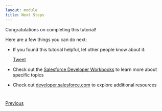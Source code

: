 ```yaml
---
layout: module
title: Next Steps
---
```


Congratulations on completing this tutorial!


Here are a few things you can do next:

- If you found this tutorial helpful, let other people know about it:

    <a href="https://twitter.com/share" class="twitter-share-button" data-size="large" data-url="http://ccoenraets.github.io/salesforce-developer-workshop" data-text="Salesforce Developer Workshop: A new fast-track tutorial to #Salesforce development">Tweet</a>
    <script>!function(d,s,id){var js,fjs=d.getElementsByTagName(s)[0],p=/^http:/.test(d.location)?'http':'https';if(!d.getElementById(id)){js=d.createElement(s);js.id=id;js.src=p+'://platform.twitter.com/widgets.js';fjs.parentNode.insertBefore(js,fjs);}}(document, 'script', 'twitter-wjs');</script>


- Check out the [Salesforce Developer Workbooks](https://developer.salesforce.com/page/Force.com_workbook) to learn 
more about specific topics


- Check out [developer.salesforce.com](https://developer.salesforce.com) to explore additional resources


<div class="row" style="margin-top:40px;">
<div class="col-sm-12">
<a href="create-contactdetails-component.html" class="btn btn-default"><i class="glyphicon glyphicon-chevron-left"></i> Previous</a>
</div>
</div>
